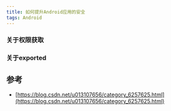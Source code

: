 ```yaml
---
title: 如何提升Android应用的安全
tags: Android
---
```



### 关于权限获取

### 关于exported








## 参考

- [https://blog.csdn.net/u013107656/category_6257625.html](https://blog.csdn.net/u013107656/category_6257625.html)